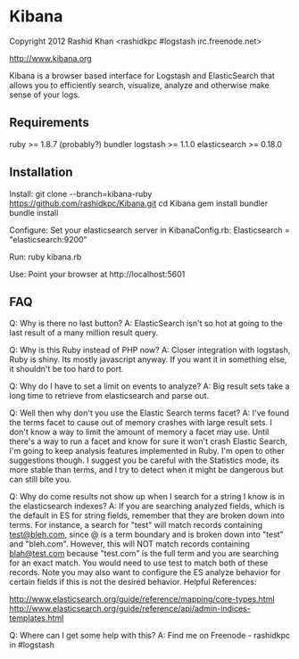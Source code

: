 # Kibana
Copyright 2012 Rashid Khan <rashidkpc #logstash irc.freenode.net>

http://www.kibana.org

Kibana is a browser based interface for Logstash and ElasticSearch that allows 
you to efficiently search, visualize, analyze and otherwise make sense of your 
logs.

## Requirements

ruby >= 1.8.7 (probably?)
bundler
logstash >= 1.1.0
elasticsearch >= 0.18.0

## Installation
Install:
  git clone --branch=kibana-ruby https://github.com/rashidkpc/Kibana.git
  cd Kibana
	gem install bundler
	bundle install

Configure:
Set your elasticsearch server in KibanaConfig.rb:
	Elasticsearch = "elasticsearch:9200"

Run:
	ruby kibana.rb

Use:
  Point your browser at http://localhost:5601

## FAQ
Q: Why is there no last button?
A: ElasticSearch isn't so hot at going to the last result of a many million 
result query.

Q: Why is this Ruby instead of PHP now?
A: Closer integration with logstash, Ruby is shiny. Its mostly javascript 
anyway. If you want it in something else, it shouldn't be too hard to port.

Q: Why do I have to set a limit on events to analyze?
A: Big result sets take a long time to retrieve from elasticsearch and parse out.

Q: Well then why don't you use the Elastic Search terms facet?
A: I've found the terms facet to cause out of memory crashes with large result 
sets. I don't know a way to limit the amount of memory a facet may use. Until 
there's a way to run a facet and know for sure it  won't crash Elastic Search, 
I'm going to keep analysis features implemented in Ruby. I'm open to other 
suggestions though. I suggest you be careful with the Statistics mode, its more
stable than terms, and I try to detect when it might be dangerous but can still
bite you.  

Q: Why do come results not show up when I search for a string I know is in
the elasticsearch indexes?
A: If you are searching analyzed fields, which is the default in ES for string
fields, remember that they are broken down into terms.  For instance, a search
for "test" will match records containing test@bleh.com, since @ is a term
boundary and is broken down into "test" and "bleh.com".  However, this will NOT
match records containing blah@test.com because "test.com" is the full term and
you are searching for an exact match.  You would need to use test to match both
of these records.  Note you may also want to configure the ES analyze behavior
for certain fields if this is not the desired behavior.  Helpful References:

  http://www.elasticsearch.org/guide/reference/mapping/core-types.html
  http://www.elasticsearch.org/guide/reference/api/admin-indices-templates.html

Q: Where can I get some help with this?
A: Find me on Freenode - rashidkpc in #logstash
